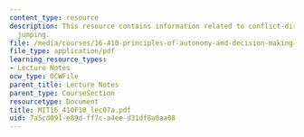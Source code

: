 ```yaml
---
content_type: resource
description: This resource contains information related to conflict-directed back
  jumping.
file: /media/courses/16-410-principles-of-autonomy-and-decision-making-fall-2010/7a5cd091e89dff7ca4eed31df8a0aa08_MIT16_410F10_lec07a.pdf
file_type: application/pdf
learning_resource_types:
- Lecture Notes
ocw_type: OCWFile
parent_title: Lecture Notes
parent_type: CourseSection
resourcetype: Document
title: MIT16_410F10_lec07a.pdf
uid: 7a5cd091-e89d-ff7c-a4ee-d31df8a0aa08
---
```

